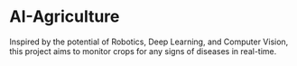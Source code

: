# AI-Agriculture
Inspired by the potential of Robotics, Deep Learning, and Computer Vision, this project aims to monitor crops for any signs of diseases in real-time.
